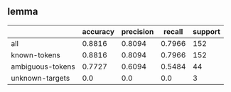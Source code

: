 
## lemma

|                  | accuracy | precision | recall | support |
|------------------|----------|-----------|--------|---------|
| all              | 0.8816   | 0.8094    | 0.7966 | 152     |
| known-tokens     | 0.8816   | 0.8094    | 0.7966 | 152     |
| ambiguous-tokens | 0.7727   | 0.6094    | 0.5484 | 44      |
| unknown-targets  | 0.0      | 0.0       | 0.0    | 3       |

